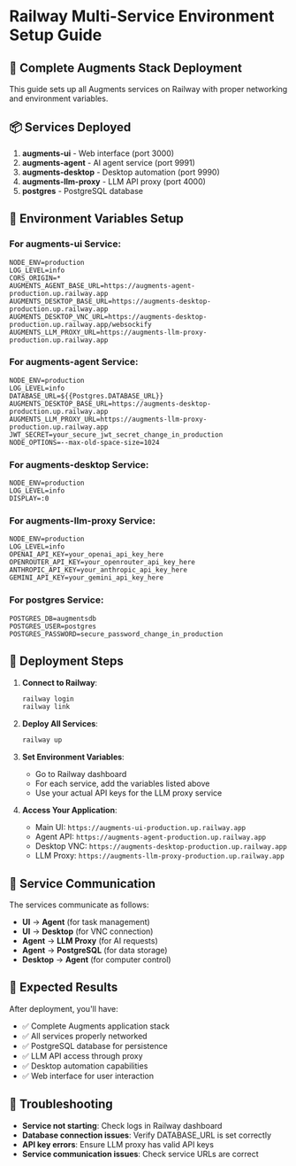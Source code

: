 # Railway Multi-Service Environment Setup Guide

## 🚀 Complete Augments Stack Deployment

This guide sets up all Augments services on Railway with proper networking and environment variables.

## 📦 Services Deployed

1. **augments-ui** - Web interface (port 3000)
2. **augments-agent** - AI agent service (port 9991)
3. **augments-desktop** - Desktop automation (port 9990)
4. **augments-llm-proxy** - LLM API proxy (port 4000)
5. **postgres** - PostgreSQL database

## 🔧 Environment Variables Setup

### For augments-ui Service:
```
NODE_ENV=production
LOG_LEVEL=info
CORS_ORIGIN=*
AUGMENTS_AGENT_BASE_URL=https://augments-agent-production.up.railway.app
AUGMENTS_DESKTOP_BASE_URL=https://augments-desktop-production.up.railway.app
AUGMENTS_DESKTOP_VNC_URL=https://augments-desktop-production.up.railway.app/websockify
AUGMENTS_LLM_PROXY_URL=https://augments-llm-proxy-production.up.railway.app
```

### For augments-agent Service:
```
NODE_ENV=production
LOG_LEVEL=info
DATABASE_URL=${{Postgres.DATABASE_URL}}
AUGMENTS_DESKTOP_BASE_URL=https://augments-desktop-production.up.railway.app
AUGMENTS_LLM_PROXY_URL=https://augments-llm-proxy-production.up.railway.app
JWT_SECRET=your_secure_jwt_secret_change_in_production
NODE_OPTIONS=--max-old-space-size=1024
```

### For augments-desktop Service:
```
NODE_ENV=production
LOG_LEVEL=info
DISPLAY=:0
```

### For augments-llm-proxy Service:
```
NODE_ENV=production
LOG_LEVEL=info
OPENAI_API_KEY=your_openai_api_key_here
OPENROUTER_API_KEY=your_openrouter_api_key_here
ANTHROPIC_API_KEY=your_anthropic_api_key_here
GEMINI_API_KEY=your_gemini_api_key_here
```

### For postgres Service:
```
POSTGRES_DB=augmentsdb
POSTGRES_USER=postgres
POSTGRES_PASSWORD=secure_password_change_in_production
```

## 🚀 Deployment Steps

1. **Connect to Railway**:
   ```bash
   railway login
   railway link
   ```

2. **Deploy All Services**:
   ```bash
   railway up
   ```

3. **Set Environment Variables**:
   - Go to Railway dashboard
   - For each service, add the variables listed above
   - Use your actual API keys for the LLM proxy service

4. **Access Your Application**:
   - Main UI: `https://augments-ui-production.up.railway.app`
   - Agent API: `https://augments-agent-production.up.railway.app`
   - Desktop VNC: `https://augments-desktop-production.up.railway.app`
   - LLM Proxy: `https://augments-llm-proxy-production.up.railway.app`

## 🔗 Service Communication

The services communicate as follows:
- **UI** → **Agent** (for task management)
- **UI** → **Desktop** (for VNC connection)
- **Agent** → **LLM Proxy** (for AI requests)
- **Agent** → **PostgreSQL** (for data storage)
- **Desktop** → **Agent** (for computer control)

## 🎯 Expected Results

After deployment, you'll have:
- ✅ Complete Augments application stack
- ✅ All services properly networked
- ✅ PostgreSQL database for persistence
- ✅ LLM API access through proxy
- ✅ Desktop automation capabilities
- ✅ Web interface for user interaction

## 🔧 Troubleshooting

- **Service not starting**: Check logs in Railway dashboard
- **Database connection issues**: Verify DATABASE_URL is set correctly
- **API key errors**: Ensure LLM proxy has valid API keys
- **Service communication issues**: Check service URLs are correct
